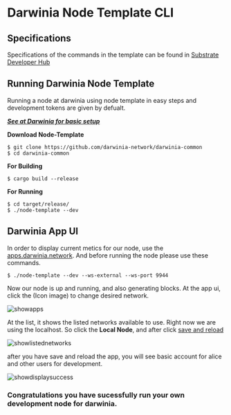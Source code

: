 
# Darwinia Node Template CLI

## Specifications
Specifications of the commands in the template can be found in [Substrate Developer Hub]('https://substrate.dev/docs/en/knowledgebase/getting-started/#manual-installation) 

## Running Darwinia Node Template
Running a node at darwinia using node template in easy steps and development tokens are given by defualt.

 ***[See at Darwinia for basic setup](https://github.com/darwinia-network/darwinia#building)***


**Download Node-Template**
```
$ git clone https://github.com/darwinia-network/darwinia-common
$ cd darwinia-common
```

**For Building**
```
$ cargo build --release
``` 

**For Running**
```
$ cd target/release/
$ ./node-template --dev 
```

## Darwinia App UI 
In order to display current metics for our node, use the [apps.darwinia.network](https://apps.darwinia.network). And before running the node please use these commands.

`$ ./node-template --dev --ws-external --ws-port 9944`

Now our node is up and running, and also generating blocks. 
At the app ui, click the (Icon image) to change desired network.

![showapps](https://res.cloudinary.com/dunig2dhs/image/upload/v1601188421/darwinia/documentation/Screenshot_from_2020-09-27_14-22-03_1.jpg)

At the list, it shows the listed networks available to use. Right now we are using the localhost. So click the **Local Node**, and after click <u>save and reload</u>

![showlistednetworks](https://res.cloudinary.com/dunig2dhs/image/upload/v1601189339/darwinia/documentation/Screenshot_from_2020-09-27_14-22-03_2.jpg)

after you have save and reload the app, you will see basic account for alice and other users for development. 

![showdisplaysuccess](https://res.cloudinary.com/dunig2dhs/image/upload/v1601187880/darwinia/documentation/Screenshot_from_2020-09-27_14-22-03.jpg)

### Congratulations you have sucessfully run your own development node for darwinia.





 